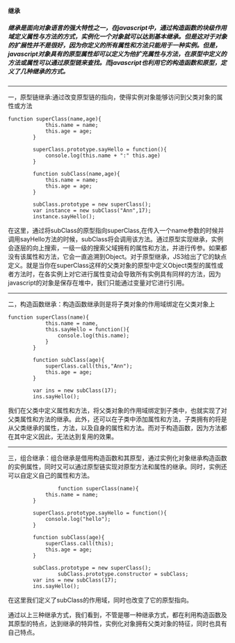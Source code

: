 ####  继承
#####    继承是面向对象语言的强大特性之一，在javascript中，通过构造函数的块级作用域定义属性与方法的方式，实例化一个对象就可以达到基本继承。但是这对于对象的扩展性并不是很好，因为你定义的所有属性和方法只能用于一种实例。但是，javascript对象具有的原型属性却可以定义为他扩充属性与方法，在原型中定义的方法或属性可以通过原型链来查找。而javascript也利用它的构造函数和原型，定义了几种继承的方式。
_ _ _

一，原型链继承:通过改变原型链的指向，使得实例对象能够访问到父类对象的属性或方法

```
function superClass(name,age){
			this.name = name;
			this.age = age;
		}

		superClass.prototype.sayHello = function(){
			console.log(this.name + ":" this.age)
		}

		function subClass(name,age){
			this.name = name;
			this.age = age;
		}

		subClass.prototype = new superClass();
		var instance = new subClass("Ann",17);
		instance.sayHello();
```
   在这里，通过将subClass的原型指向superClass,在传入一个name参数的时候并调用sayHello方法的时候，subClass将会调用该方法。通过原型实现继承，实例会逐层的向上搜索，一级一级的搜索父域拥有的属性和方法，并进行传参。如果都没有该属性和方法，它会一直追溯到Object。对于原型继承，JS3给出了它的缺点定义。就是当你在superClass这样的父类对象的原型中定义Object类型的属性或者方法时，在各实例上对它进行属性变动会导致所有实例具有同样的方法，因为javascript的对象是保存在堆中，我们只能通过变量对它进行引用。
_ _ _

二，构造函数继承：构造函数继承则是将子类对象的作用域绑定在父类对象上

```
function superClass(name){
			this.name = name,
			this.sayHello = function(){
				console.log(this.name);
			}
		}

		function subClass(age){
			superClass.call(this,"Ann");
			this.age = age;
		}

		var ins = new subClass(17);
		ins.sayHello();

```
我们在父类中定义属性和方法，将父类对象的作用域绑定到子类中，也就实现了对父类属性和方法的继承。此外，还可以在子类中添加属性和方法，子类拥有的将是从父类继承的属性，方法，以及自身的属性和方法。而对于构造函数，因为方法都在其中定义因此，无法达到复用的效果。
_ _ _

三，组合继承：组合继承是借用构造函数和其原型，通过实例化对象继承构造函数的实例属性，同时又可以通过原型链实现对原型方法和属性的继承。同时，实例还可以自定义自己的属性和方法。
```
                function superClass(name){
			this.name = name;
		}

		superClass.prototype.sayHello = function(){
			console.log("hello");
		}

		function subClass(age){
			superClass.call(this);
			this.age = age;
		}

		subClass.prototype = new superClass();
                subClass.prototype.constructor = subClass;
		var ins = new subClass(17);
		ins.sayHello();
```
在这里我们定义了subClass的作用域，同时也改变了它的原型指向。

通过以上三种继承方式，我们看到，不管是哪一种继承方式，都在利用构造函数及其原型的特点，达到继承的特异性，实例化对象拥有父类对象的特征，同时也具有自己特点。







